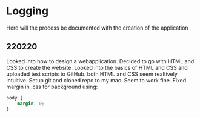 # Logging
Here will the process be documented with the creation of the application

## 220220
Looked into how to design a webapplication. Decided to go with HTML and CSS to create the website. Looked into the basics of HTML and CSS and uploaded test scripts to GitHub. both HTML and CSS seem realtively intuitive. Setup git and cloned repo to my mac. Seem to work fine. Fixed margin in .css for background using:
```css
body {
    margin: 0;
}
```